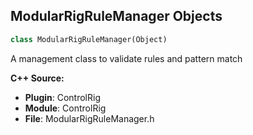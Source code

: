 ## ModularRigRuleManager Objects

```python
class ModularRigRuleManager(Object)
```

A management class to validate rules and pattern match

**C++ Source:**

- **Plugin**: ControlRig
- **Module**: ControlRig
- **File**: ModularRigRuleManager.h

<a id="unreal.AdditiveControlRig"></a>
